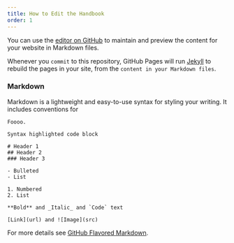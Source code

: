 ```yaml
---
title: How to Edit the Handbook
order: 1
---
```


You can use the [editor on GitHub](https://github.com/brooklynrail/handbook/edit/master/README.md) to maintain and preview the content for your website in Markdown files.

Whenever you `commit` to this repository, GitHub Pages will run [Jekyll](https://jekyllrb.com/) to rebuild the pages in your site, from the `content in your Markdown files`.

### Markdown

Markdown is a lightweight and easy-to-use syntax for styling your writing. It includes conventions for

```
Foooo.

Syntax highlighted code block

# Header 1
## Header 2
### Header 3

- Bulleted
- List

1. Numbered
2. List

**Bold** and _Italic_ and `Code` text

[Link](url) and ![Image](src)
```

For more details see [GitHub Flavored Markdown](https://guides.github.com/features/mastering-markdown/).

